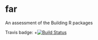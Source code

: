 # far
An assessment of the Building R packages

Travis badge: +[![Build Status](https://travis-ci.org/Yangzhichao95/far.svg?branch=master)](https://travis-ci.org/Yangzhichao95/far)
